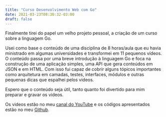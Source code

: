 ```yaml
---
title: "Curso Desenvolvimento Web com Go"
date: 2021-03-23T08:30:32-03:00
draft: false
---
```

Finalmente tirei do papel um velho projeto pessoal, a criação de um curso sobre a linguagem Go.

Usei como base o conteúdo de uma disciplina de 8 horas/aula que eu havia ministrado em algumas universidades e transformei em 11 pequenos vídeos. O conteúdo passa por uma breve introdução à linguagem Go e foca na construção de uma aplicação simples, uma API que gera conteúdos em JSON e em HTML. Com isso fui capaz de cobrir alguns tópicos importantes como arquitetura em camadas, testes, interfaces, módulos e outras pequenas dicas que espalhei pelos videos.

Espero que o conteúdo seja útil, tanto quanto foi divertido para mim preparar e gravar os videos. 

Os videos estão no meu [canal do YouTube](http://bit.ly/webdev-golang) e os códigos apresentados estão no meu [Github](https://github.com/eminetto/pos-web-go).



